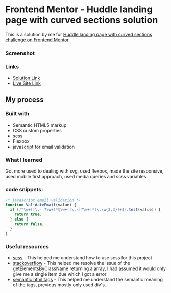 # Frontend Mentor - Huddle landing page with curved sections solution

This is a solution by me for [Huddle landing page with curved sections challenge on Frontend Mentor](https://www.frontendmentor.io/challenges/huddle-landing-page-with-curved-sections-5ca5ecd01e82137ec91a50f2).

### Screenshot

### Links

- [Solution Link](https://github.com/vinit-churi/huddle_landing_page)
- [Live Site Link](https://vinit-churi.github.io/huddle_landing_page)

## My process

### Built with

- Semantic HTML5 markup
- CSS custom properties
- scss
- Flexbox
- javascript for email validation

### What I learned

Got more used to dealing with svg, used flexbox, made the site responsive, used mobile first approach, used media queries and scss variables

### code snippets:

```js
/* javascript email validation */
function ValidateEmail(value) {
  if (/^\w+([\.-]?\w+)*@\w+([\.-]?\w+)*(\.\w{2,3})+$/.test(value)) {
    return true;
  } else {
    return false;
  }
}
```

### Useful resources

- [scss](https://sass-lang.com/documentation) - This helped me understand how to use scss for this project
- [stackoverflow](https://stackoverflow.com/questions/32027935/addeventlistener-is-not-a-function-why-does-this-error-occur) - This helped me resolve the issue of the getElementsByClassName returning a array, I had assumed it would only give me a single item due which I got a error
- [semantic html tags](https://www.w3schools.com/html/html5_semantic_elements.asp) - This helped me understand the semantic meaning of the tags, previous mostly only used div's.
